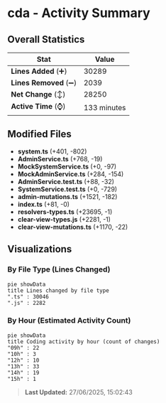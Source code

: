 # cda - Activity Summary 

## Overall Statistics

| Stat                   | Value                                                             |
| ---------------------- | ----------------------------------------------------------------- |
| **Lines Added** (➕)   | 30289                                          |
| **Lines Removed** (➖) | 2039                                        |
| **Net Change** (↕)    | 28250                |
| **Active Time** (⌚)   | 133 minutes |


## Modified Files
- **system.ts** (+401, -802)
- **AdminService.ts** (+768, -19)
- **MockSystemService.ts** (+0, -97)
- **MockAdminService.ts** (+284, -154)
- **AdminService.test.ts** (+88, -32)
- **SystemService.test.ts** (+0, -729)
- **admin-mutations.ts** (+1521, -182)
- **index.ts** (+81, -0)
- **resolvers-types.ts** (+23695, -1)
- **clear-view-types.js** (+2281, -1)
- **clear-view-mutations.ts** (+1170, -22)

## Visualizations

### By File Type (Lines Changed)

```mermaid
pie showData
title Lines changed by file type
".ts" : 30046
".js" : 2282
```

### By Hour (Estimated Activity Count)

```mermaid
pie showData
title Coding activity by hour (count of changes)
"09h" : 22
"10h" : 3
"12h" : 10
"13h" : 33
"14h" : 19
"15h" : 1
```


> **Last Updated:** 27/06/2025, 15:02:43
